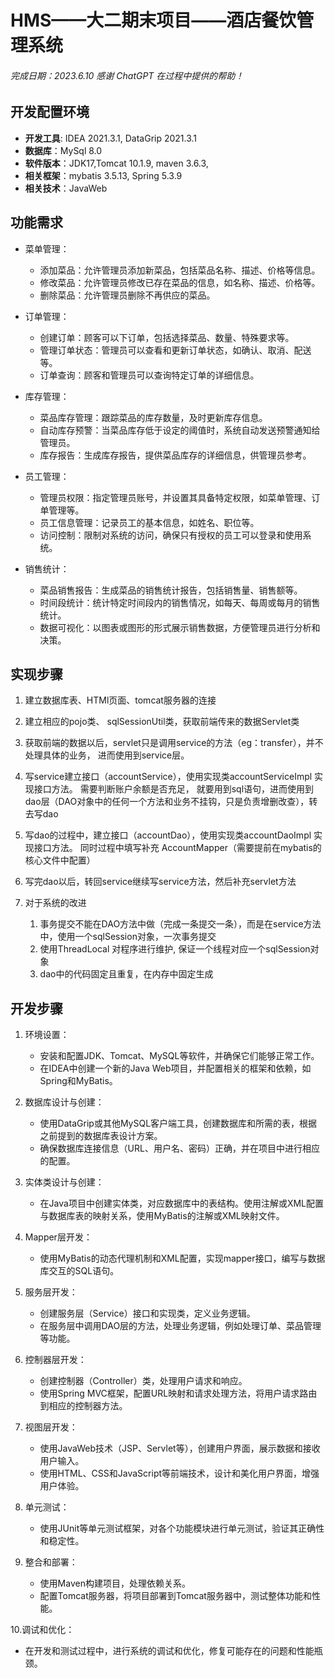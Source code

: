 # HMS——大二期末项目——酒店餐饮管理系统

###### 完成日期：2023.6.10 感谢 ChatGPT 在过程中提供的帮助！

## 开发配置环境

- **开发工具**: IDEA 2021.3.1, DataGrip 2021.3.1
- **数据库**：MySql 8.0
- **软件版本**：JDK17,Tomcat 10.1.9, maven 3.6.3,
- **相关框架**：mybatis 3.5.13, Spring 5.3.9
- **相关技术**：JavaWeb

## 功能需求

- 菜单管理：
    - 添加菜品：允许管理员添加新菜品，包括菜品名称、描述、价格等信息。
    - 修改菜品：允许管理员修改已存在菜品的信息，如名称、描述、价格等。
    - 删除菜品：允许管理员删除不再供应的菜品。

- 订单管理：
    - 创建订单：顾客可以下订单，包括选择菜品、数量、特殊要求等。
    - 管理订单状态：管理员可以查看和更新订单状态，如确认、取消、配送等。
    - 订单查询：顾客和管理员可以查询特定订单的详细信息。

- 库存管理：
    - 菜品库存管理：跟踪菜品的库存数量，及时更新库存信息。
    - 自动库存预警：当菜品库存低于设定的阈值时，系统自动发送预警通知给管理员。
    - 库存报告：生成库存报告，提供菜品库存的详细信息，供管理员参考。

- 员工管理：
    - 管理员权限：指定管理员账号，并设置其具备特定权限，如菜单管理、订单管理等。
    - 员工信息管理：记录员工的基本信息，如姓名、职位等。
    - 访问控制：限制对系统的访问，确保只有授权的员工可以登录和使用系统。

- 销售统计：
    - 菜品销售报告：生成菜品的销售统计报告，包括销售量、销售额等。
    - 时间段统计：统计特定时间段内的销售情况，如每天、每周或每月的销售统计。
    - 数据可视化：以图表或图形的形式展示销售数据，方便管理员进行分析和决策。

## 实现步骤

1. 建立数据库表、HTMl页面、tomcat服务器的连接
2. 建立相应的pojo类、 sqlSessionUtil类，获取前端传来的数据Servlet类
3. 获取前端的数据以后，servlet只是调用service的方法（eg：transfer），并不处理具体的业务， 进而使用到service层。

4. 写service建立接口（accountService），使用实现类accountServiceImpl 实现接口方法。 需要判断账户余额是否充足，
   就要用到sql语句，进而使用到dao层（DAO对象中的任何一个方法和业务不挂钩，只是负责增删改查），转去写dao

5. 写dao的过程中，建立接口（accountDao），使用实现类accountDaoImpl 实现接口方法。 同时过程中填写补充 AccountMapper（需要提前在mybatis的核心文件中配置）

6. 写完dao以后，转回service继续写service方法，然后补充servlet方法

7. 对于系统的改进
    1. 事务提交不能在DAO方法中做（完成一条提交一条），而是在service方法中，使用一个sqlSession对象，一次事务提交
    2. 使用ThreadLocal 对程序进行维护, 保证一个线程对应一个sqlSession对象
    3. dao中的代码固定且重复，在内存中固定生成

## 开发步骤

1. 环境设置：
    - 安装和配置JDK、Tomcat、MySQL等软件，并确保它们能够正常工作。
    - 在IDEA中创建一个新的Java Web项目，并配置相关的框架和依赖，如Spring和MyBatis。
2. 数据库设计与创建：
    - 使用DataGrip或其他MySQL客户端工具，创建数据库和所需的表，根据之前提到的数据库表设计方案。
    - 确保数据库连接信息（URL、用户名、密码）正确，并在项目中进行相应的配置。

3. 实体类设计与创建：
    - 在Java项目中创建实体类，对应数据库中的表结构。使用注解或XML配置与数据库表的映射关系，使用MyBatis的注解或XML映射文件。

4. Mapper层开发：
    - 使用MyBatis的动态代理机制和XML配置，实现mapper接口，编写与数据库交互的SQL语句。

5. 服务层开发：
    - 创建服务层（Service）接口和实现类，定义业务逻辑。
    - 在服务层中调用DAO层的方法，处理业务逻辑，例如处理订单、菜品管理等功能。

6. 控制器层开发：
    - 创建控制器（Controller）类，处理用户请求和响应。
    - 使用Spring MVC框架，配置URL映射和请求处理方法，将用户请求路由到相应的控制器方法。

7. 视图层开发：
    - 使用JavaWeb技术（JSP、Servlet等），创建用户界面，展示数据和接收用户输入。
    - 使用HTML、CSS和JavaScript等前端技术，设计和美化用户界面，增强用户体验。

8. 单元测试：
    - 使用JUnit等单元测试框架，对各个功能模块进行单元测试，验证其正确性和稳定性。

9. 整合和部署：
    - 使用Maven构建项目，处理依赖关系。
    - 配置Tomcat服务器，将项目部署到Tomcat服务器中，测试整体功能和性能。

10.调试和优化：

- 在开发和测试过程中，进行系统的调试和优化，修复可能存在的问题和性能瓶颈。






